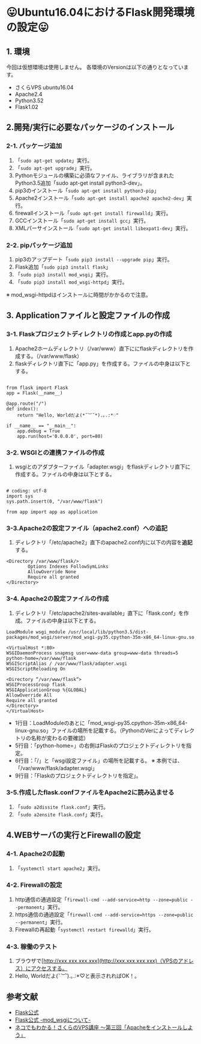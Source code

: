 # 😛Ubuntu16.04におけるFlask開発環境の設定😛

## 1. 環境

今回は仮想環境は使用しません。
各環境のVersionは以下の通りとなっています。

* さくらVPS ubuntu16.04
* Apache2.4
* Python3.52
* Flask1.02

## 2.開発/実行に必要なパッケージのインストール

### 2-1. パッケージ追加
1. 「`sudo apt-get update`」実行。
2. 「`sudo apt-get upgrade`」実行。
3. Pythonモジュールの構築に必須なファイル、ライブラリが含まれたPython3.5追加「sudo apt-get install python3-dev」。
4. pip3のインストール「`sudo apt-get install python3-pip`」
5. Apache2インストール「`sudo apt-get install apache2 apache2-dev`」実行。
6. firewallインストール「`sudo apt-get install firewalld`」実行。
7. GCCインストール「`sudo apt-get install gcc`」実行。
8. XMLパーサインストール「`sudo apt-get install libexpat1-dev`」実行。

### 2-2. pipパッケージ追加
1. pip3のアップデート「`sudo pip3 install --upgrade pip`」実行。
2. Flask追加「`sudo pip3 install flask`」
3. 「`sudo pip3 install mod_wsgi`」実行。
4. 「`sudo pip3 install mod_wsgi-httpd`」実行。

※ mod_wsgi-httpdはインストールに時間がかかるので注意。

## 3. Applicationファイルと設定ファイルの作成

### 3-1. Flaskプロジェクトディレクトリの作成とapp.pyの作成
1. Apache2ホームディレクトリ（/var/www）直下ににflaskディレクトリを作成する。（/var/www/flask）
2. flaskディレクトリ直下に「app.py」を作成する。ファイルの中身は以下とする。
```

from flask import Flask
app = Flask(__name__)

@app.route("/")
def index():
    return "Hello, Worldだよ(*˘︶˘*).｡.:*♡"

if __name__ == "__main__":
    app.debug = True
    app.run(host='0.0.0.0', port=80)

```

### 3-2. WSGIとの連携ファイルの作成
1. wsgiとのアダプターファイル「adapter.wsgi」をflaskディレクトリ直下に作成する。ファイルの中身は以下とする。
```

# coding: utf-8
import sys
sys.path.insert(0, "/var/www/flask")

from app import app as application

```

### 3-3.Apache2の設定ファイル（apache2.conf）への追記
1. ディレクトリ「/etc/apache2」直下のapache2.conf内に以下の内容を**追記**する。

```
<Directory /var/www/flask/>
        Options Indexes FollowSymLinks
        AllowOverride None
        Require all granted
</Directory>

```

### 3-4. Apache2の設定ファイルの作成
1. ディレクトリ「/etc/apache2/sites-available」直下に「flask.conf」を作成。ファイルの中身は以下とする。

```
LoadModule wsgi_module /usr/local/lib/python3.5/dist-packages/mod_wsgi/server/mod_wsgi-py35.cpython-35m-x86_64-linux-gnu.so

<VirtualHost *:80>
WSGIDaemonProcess snapmsg user=www-data group=www-data threads=5 python-home=/var/www/flask
WSGIScriptAlias / /var/www/flask/adapter.wsgi
WSGIScriptReloading On

<Directory “/var/www/flask“>
WSGIProcessGroup flask
WSGIApplicationGroup %{GLOBAL}
AllowOverride All
Require all granted
</Directory>
</VirtualHost>
```

* 1行目：LoadModuleのあとに「mod_wsgi-py35.cpython-35m-x86_64-linux-gnu.so」ファイルの場所を記載する。（PythonのVerによってディレクトリの名称が変わるの要確認）
* 5行目：「python-home=」の右側はFlaskのプロジェクトディレクトリを指定。
* 6行目：「/」と「wsgi設定ファイル」の場所を記載する。 ※ 本例では、「/var/www/flask/adapter.wsgi」
* 9行目：「Flaskのプロジェクトディレクトリを指定」。

### 3-5.作成したflask.confファイルをApache2に読み込ませる
1. 「`sudo a2dissite flask.conf`」実行。
2. 「`sudo a2ensite flask.conf`」実行。

## 4.WEBサーバの実行とFirewallの設定

### 4-1. Apache2の起動
1. 「`systemctl start apache2`」実行。

### 4-2. Firewallの設定
1. http通信の通過設定「`firewall-cmd --add-service=http --zone=public --permanent`」実行。
2. https通信の通過設定「`firewall-cmd --add-service=https --zone=public --permanent`」実行。
3. Firewallの再起動「`systemctl restart firewalld`」実行。

### 4-3. 稼働のテスト
1. ブラウザで[http://xxx.xxx.xxx.xxx](http://xxx.xxx.xxx.xxx)（VPSのアドレス）にアクセスする。
2. Hello, Worldだよ(*˘︶˘*).｡.:*♡と表示されればOK！。

## 参考文献
* [Flask公式](http://flask.pocoo.org/docs/1.0/)
* [Flask公式 -mod_wsgiについて-](http://flask.pocoo.org/docs/1.0/deploying/mod_wsgi/)
* [ネコでもわかる！さくらのVPS講座 ～第三回「Apacheをインストールしよう」](https://knowledge.sakura.ad.jp/8541/)
